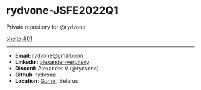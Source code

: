 # rydvone-JSFE2022Q1
Private repository for @rydvone

[shelter#01 ](https://rolling-scopes-school.github.io/rydvone-JSFE2022Q1/shelter/pages/main/index.html)

****
+ **Email:**      rydvone@gmail.com
+ **Linkedin:**   [alexander-verbitsky](https://www.linkedin.com/in/alexander-verbitsky-67243921a/ 'linkedin')
+ **Discord:**	  Alexander V (@rydvone)	
+ **Github:**     [rydvone](https://github.com/rydvone)  
+ **Location:**   [Gomel](https://goo.gl/maps/qdCNhz15wzo9SL1d8), Belarus

